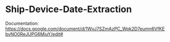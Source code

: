 # Ship-Device-Date-Extraction

Documentation: https://docs.google.com/document/d/1WvJ7SZmAzPC_Wpk2D7eumn6VfKEbvNO0ReJUPG6MiuY/edit#
